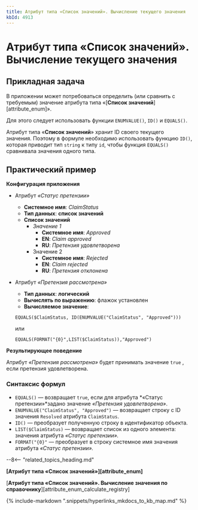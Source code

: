 ```yaml
---
title: Атрибут типа «Список значений». Вычисление текущего значения
kbId: 4913
---
```


# Атрибут типа «Список значений». Вычисление текущего значения

## Прикладная задача

В приложении может потребоваться определить (или сравнить с требуемым) значение атрибута типа «[**Список значений**][attribute_enum]».

Для этого следует использовать функции `ENUMVALUE()`, `ID()` и `EQUALS()`.

Атрибут типа «**Список значений**» хранит ID своего текущего значения. Поэтому в формуле необходимо использовать функцию `ID()`, которая приводит тип `string` к типу `id`, чтобы функция `EQUALS()` сравнивала значения одного типа.

## Практический пример

**Конфигурация приложения**

- Атрибут *«Статус претензии»*
    - **Системное имя**: *ClaimStatus*
    - **Тип данных**: **список значений**
    - **Список значений**
        - *Значение 1*
            - **Системное имя**: *Approved*
            - **EN**: *Claim approved*
            - **RU**: *Претензия удовлетворена*
        - Значение 2
            - **Системное имя**: *Rejected*
            - **EN**: *Claim rejected*
            - **RU**: *Претензия отклонена*
- Атрибут *«Претензия рассмотрена»*

    - **Тип данных**: **логический**
    - **Вычислять по выражению**: флажок установлен
    - **Вычисляемое значение**:
    
    ```
    EQUALS($ClaimStatus, ID(ENUMVALUE("ClaimStatus", "Approved")))
    
    ```
    
    или
    
    ```
    EQUALS(FORMAT("{0}",LIST($ClaimStatus)),"Approved")
    ```

**Результирующее поведение**

Атрибут *«Претензия рассмотрена»* будет принимать значение `true`  , если претензия удовлетворена.

### Синтаксис формул

- `EQUALS()` — возвращает `true`, если для атрибута *«Статус претензии»*задано значение *«Претензия удовлетворена»*.
- `ENUMVALUE("ClaimStatus", "Approved")` — возвращает строку с ID значения `Resolved` атрибута `ClaimStatus`.
- `ID()` — преобразует полученную строку в идентификатор объекта.
- `LIST($ClaimStatus)` — возвращает список из одного элемента: значения атрибута *«Статус претензии».*
- `FORMAT("{0}"` — преобразует в строку системное имя значения атрибута *«Статус претензии».*

--8<-- "related_topics_heading.md"

**[Атрибут типа «Список значений»][attribute_enum]**

[**Атрибут типа «Список значений». Вычисление значения по справочнику**][attribute_enum_calculate_registry]



{% include-markdown ".snippets/hyperlinks_mkdocs_to_kb_map.md" %}
